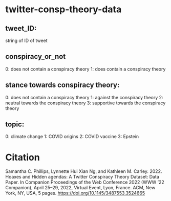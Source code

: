 # twitter-consp-theory-data

## tweet_ID: 
string of ID of tweet

## conspiracy_or_not
0: does not contain a conspiracy theory
1: does contain a conspiracy theory

## stance towards conspiracy theory:
0: does not contain a conspiracy theory
1: against the conspiracy theory 
2: neutral towards the conspiracy theory
3: supportive towards the conspiracy theory 

## topic:
0: climate change 
1: COVID origins
2: COVID vaccine
3: Epstein 

# Citation
Samantha C. Phillips, Lynnette Hui Xian Ng, and Kathleen M. Carley. 2022. Hoaxes and Hidden agendas: A Twitter Conspiracy Theory Dataset: Data Paper. In Companion Proceedings of the Web Conference 2022 (WWW ’22 Companion), April 25–29, 2022, Virtual Event, Lyon, France. ACM, New York, NY, USA, 5 pages. https://doi.org/10.1145/3487553.3524665
